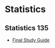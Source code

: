 # Statistics

## Statistics 135
* [Final Study Guide](./files/statistics/stat_135_final_study_guide.pdf)

